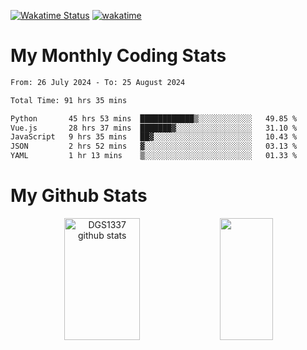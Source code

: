 [![Wakatime Status](https://github.com/noopurphalak/noopurphalak/workflows/wakatime-status-update/badge.svg)](https://github.com/noopurphalak/noopurphalak/actions/workflows/main.yml)
[![wakatime](https://wakatime.com/badge/user/80ace140-ef40-4fdd-b8ed-f3be3d2e1aea.svg)](https://wakatime.com/@80ace140-ef40-4fdd-b8ed-f3be3d2e1aea)

# My Monthly Coding Stats

<!--START_SECTION:waka-->

```txt
From: 26 July 2024 - To: 25 August 2024

Total Time: 91 hrs 35 mins

Python       45 hrs 53 mins  ████████████▒░░░░░░░░░░░░   49.85 %
Vue.js       28 hrs 37 mins  ███████▓░░░░░░░░░░░░░░░░░   31.10 %
JavaScript   9 hrs 35 mins   ██▓░░░░░░░░░░░░░░░░░░░░░░   10.43 %
JSON         2 hrs 52 mins   ▓░░░░░░░░░░░░░░░░░░░░░░░░   03.13 %
YAML         1 hr 13 mins    ▒░░░░░░░░░░░░░░░░░░░░░░░░   01.33 %
```

<!--END_SECTION:waka-->

# My Github Stats
<div style="text-align: center;">
  <img width="49%" height="195px" src="https://github-readme-stats-sigma-five.vercel.app/api?username=noopurphalak&show_icons=true&count_private=true&hide_border=true&title_color=ecf2f8&icon_color=0d1117&text_color=FFFFFF&bg_color=0d1117" alt="DGS1337 github stats" />
  <img width="41%" height="195px" src="https://github-readme-stats-sigma-five.vercel.app/api/top-langs/?username=noopurphalak&layout=compact&hide_border=true&title_color=ecf2f8&text_color=FFFFFF&bg_color=0d1117" />
</div>

